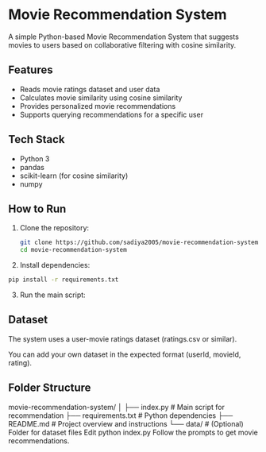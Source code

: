 # Movie Recommendation System

A simple Python-based Movie Recommendation System that suggests movies to users based on collaborative filtering with cosine similarity.

## Features

- Reads movie ratings dataset and user data
- Calculates movie similarity using cosine similarity
- Provides personalized movie recommendations
- Supports querying recommendations for a specific user

## Tech Stack

- Python 3
- pandas
- scikit-learn (for cosine similarity)
- numpy

## How to Run

1. Clone the repository:

   ```bash
   git clone https://github.com/sadiya2005/movie-recommendation-system.git
   cd movie-recommendation-system
2. Install dependencies:

```bash
pip install -r requirements.txt
```
3. Run the main script:

## Dataset
The system uses a user-movie ratings dataset (ratings.csv or similar).

You can add your own dataset in the expected format (userId, movieId, rating).

## Folder Structure

movie-recommendation-system/
│
├── index.py         # Main script for recommendation
├── requirements.txt # Python dependencies
├── README.md        # Project overview and instructions
└── data/            # (Optional) Folder for dataset files
Edit
python index.py
Follow the prompts to get movie recommendations.
